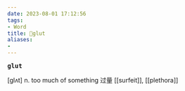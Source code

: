 ```yaml
---
date: 2023-08-01 17:12:56
tags: 
- Word
title: 📖glut
aliases: 
- 
---
```


<pre><strong>glut</strong></pre>

[glʌt]
n. too much of something 过量
[[surfeit]], [[plethora]]
